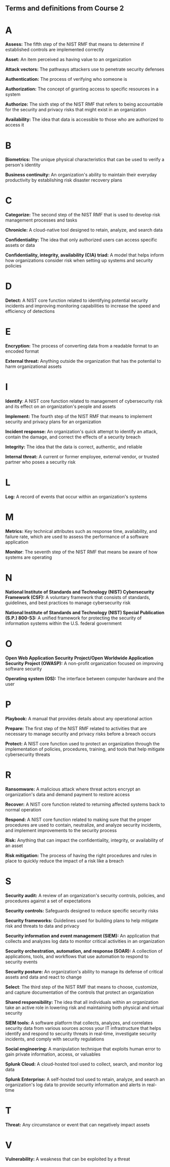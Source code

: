## Terms and definitions from Course 2

# A

**Assess:** The fifth step of the NIST RMF that means to determine if
established controls are implemented correctly

**Asset:** An item perceived as having value to an organization

**Attack vectors:** The pathways attackers use to penetrate security
defenses

**Authentication:** The process of verifying who someone is

**Authorization:** The concept of granting access to specific resources
in a system

**Authorize:** The sixth step of the NIST RMF that refers to being
accountable for the security and privacy risks that might exist in an
organization

**Availability:** The idea that data is accessible to those who are
authorized to access it

# B

**Biometrics:** The unique physical characteristics that can be used to
verify a person's identity

**Business continuity:** An organization\'s ability to maintain their
everyday productivity by establishing risk disaster recovery plans

# C

**Categorize:** The second step of the NIST RMF that is used to develop
risk management processes and tasks

**Chronicle:** A cloud-native tool designed to retain, analyze, and
search data

**Confidentiality:** The idea that only authorized users can access
specific assets or data

**Confidentiality, integrity, availability (CIA) triad:** A model that
helps inform how organizations consider risk when setting up systems and
security policies

# D

**Detect:** A NIST core function related to identifying potential
security incidents and improving monitoring capabilities to increase the
speed and efficiency of detections

# E

**Encryption:** The process of converting data from a readable format to
an encoded format

**External threat:** Anything outside the organization that has the
potential to harm organizational assets

# I

**Identify**: A NIST core function related to management of
cybersecurity risk and its effect on an organization's people and assets

**Implement:** The fourth step of the NIST RMF that means to implement
security and privacy plans for an organization

**Incident response:** An organization's quick attempt to identify an
attack, contain the damage, and correct the effects of a security breach

**Integrity:** The idea that the data is correct, authentic, and
reliable

**Internal threat:** A current or former employee, external vendor, or
trusted partner who poses a security risk

# L

**Log:** A record of events that occur within an organization's systems

# M

**Metrics:** Key technical attributes such as response time,
availability, and failure rate, which are used to assess the performance
of a software application

**Monitor**: The seventh step of the NIST RMF that means be aware of how
systems are operating

# N

**National Institute of Standards and Technology (NIST) Cybersecurity
Framework (CSF):** A voluntary framework that consists of standards,
guidelines, and best practices to manage cybersecurity risk

**National Institute of Standards and Technology (NIST) Special
Publication (S.P.) 800-53:** A unified framework for protecting the
security of information systems within the U.S. federal government

# O

**Open Web Application Security Project/Open Worldwide Application
Security Project (OWASP):** A non-profit organization focused on
improving software security

**Operating system (OS):** The interface between computer hardware and
the user

# P

**Playbook:** A manual that provides details about any operational
action

**Prepare:** The first step of the NIST RMF related to activities that
are necessary to manage security and privacy risks before a breach
occurs

**Protect:** A NIST core function used to protect an organization
through the implementation of policies, procedures, training, and tools
that help mitigate cybersecurity threats

# R

**Ransomware:** A malicious attack where threat actors encrypt an
organization's data and demand payment to restore access

**Recover:** A NIST core function related to returning affected systems
back to normal operation

**Respond:** A NIST core function related to making sure that the proper
procedures are used to contain, neutralize, and analyze security
incidents, and implement improvements to the security process

**Risk:** Anything that can impact the confidentiality, integrity, or
availability of an asset

**Risk mitigation:** The process of having the right procedures and
rules in place to quickly reduce the impact of a risk like a breach

# S

**Security audit:** A review of an organization\'s security controls,
policies, and procedures against a set of expectations

**Security controls:** Safeguards designed to reduce specific security
risks

**Security frameworks:** Guidelines used for building plans to help
mitigate risk and threats to data and privacy

**Security information and event management (SIEM):** An application
that collects and analyzes log data to monitor critical activities in an
organization

**Security orchestration, automation, and response (SOAR):** A
collection of applications, tools, and workflows that use automation to
respond to security events

**Security posture:** An organization's ability to manage its defense of
critical assets and data and react to change

**Select**: The third step of the NIST RMF that means to choose,
customize, and capture documentation of the controls that protect an
organization

**Shared responsibility:** The idea that all individuals within an
organization take an active role in lowering risk and maintaining both
physical and virtual security

**SIEM tools:** A software platform that collects, analyzes, and
correlates security data from various sources across your IT
infrastructure that helps identify and respond to security threats in
real-time, investigate security incidents, and comply with security
regulations

**Social engineering:** A manipulation technique that exploits human
error to gain private information, access, or valuables

**Splunk Cloud:** A cloud-hosted tool used to collect, search, and
monitor log data

**Splunk Enterprise:** A self-hosted tool used to retain, analyze, and
search an organization\'s log data to provide security information and
alerts in real-time

# T

**Threat:** Any circumstance or event that can negatively impact assets

# V

**Vulnerability:** A weakness that can be exploited by a threat
